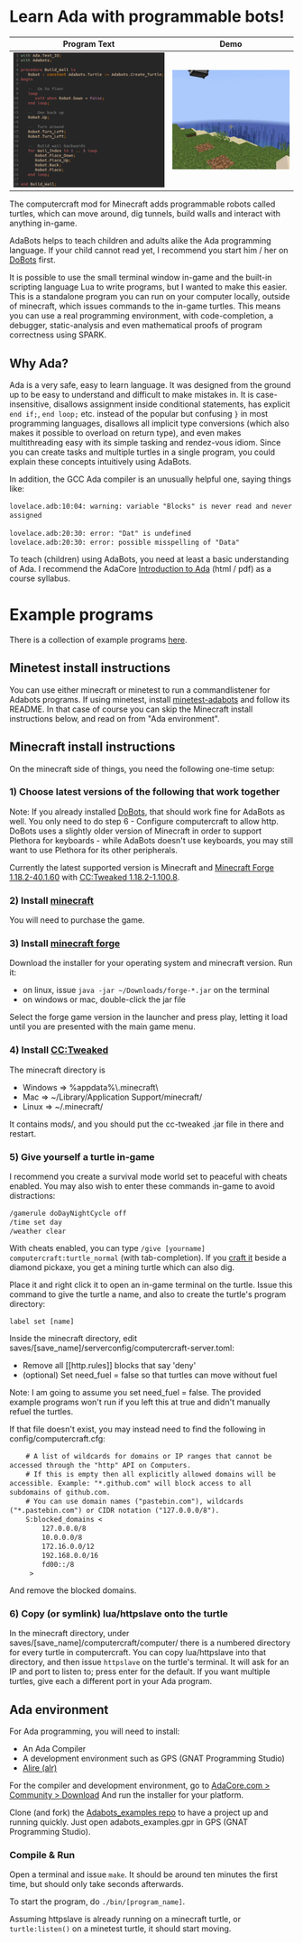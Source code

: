 # Learn Ada with programmable bots!

Program Text               |  Demo
:-------------------------:|:-------------------------:
![](demo/build_wall_program.png)  |  ![](demo/small_gif.gif)

The computercraft mod for Minecraft adds programmable robots called turtles,
which can move around, dig tunnels, build walls and interact with anything in-game.

AdaBots helps to teach children and adults alike the Ada programming language.
If your child cannot read yet, I recommend you start him / her on
[DoBots](http://github.com/TamaMcGlinn/DoBots) first.

It is possible to use the small terminal window in-game and the built-in scripting
language Lua to write programs, but I wanted to make this easier. This is a standalone
program you can run on your computer locally, outside of minecraft, which issues commands
to the in-game turtles. This means you can use a real programming environment, with
code-completion, a debugger, static-analysis and even mathematical proofs of program
correctness using SPARK.

## Why Ada?

Ada is a very safe, easy to learn language. It was designed from the ground up to be easy
to understand and difficult to make mistakes in. It is case-insensitive, disallows assignment
inside conditional statements, has explicit `end if;`, `end loop;` etc. instead of the popular
but confusing `}` in most programming languages, disallows all implicit type conversions
(which also makes it possible to overload on return type), and even makes multithreading easy with
its simple tasking and rendez-vous idiom. Since you can create tasks and multiple turtles in a single
program, you could explain these concepts intuitively using AdaBots.

In addition, the GCC Ada compiler is an unusually helpful one, saying things like:

```
lovelace.adb:10:04: warning: variable "Blocks" is never read and never assigned

lovelace.adb:20:30: error: "Dat" is undefined
lovelace.adb:20:30: error: possible misspelling of "Data"
```

To teach (children) using AdaBots, you need at least a basic understanding of Ada. I recommend
the AdaCore [Introduction to Ada](https://learn.adacore.com/courses/intro-to-ada/) (html / pdf)
as a course syllabus.

# Example programs

There is a collection of example programs [here](https://github.com/TamaMcGlinn/AdaBots_examples).


## Minetest install instructions

You can use either minecraft or minetest to run a commandlistener for Adabots programs.
If using minetest, install [minetest-adabots](https://github.com/TamaMcGlinn/minetest-adabots) and follow its README.
In that case of course you can skip the Minecraft install instructions below, and read on from "Ada environment".

## Minecraft install instructions

On the minecraft side of things, you need the following one-time setup:

### 1) Choose latest versions of the following that work together

Note: If you already installed [DoBots](http://github.com/TamaMcGlinn/DoBots), that should work fine for AdaBots as well. You only need to
do step 6 - Configure computercraft to allow http. DoBots uses a slightly older version of Minecraft in order to support Plethora for
keyboards - while AdaBots doesn't use keyboards, you may still want to use Plethora for its other peripherals.

Currently the latest supported version is Minecraft and
[Minecraft Forge 1.18.2-40.1.60](https://files.minecraftforge.net/net/minecraftforge/forge/index_1.18.2.html)
with [CC:Tweaked 1.18.2-1.100.8](https://www.curseforge.com/minecraft/mc-mods/cc-tweaked/files/3845705).

### 2) Install [minecraft](https://minecraft.net/)

You will need to purchase the game.

### 3) Install [minecraft forge](https://files.minecraftforge.net/net/minecraftforge/forge/)

Download the installer for your operating system and minecraft version. Run it:

- on linux, issue `java -jar ~/Downloads/forge-*.jar` on the terminal
- on windows or mac, double-click the jar file

Select the forge game version in the launcher and press play, letting it load until you
are presented with the main game menu.

### 4) Install [CC:Tweaked](https://www.curseforge.com/minecraft/mc-mods/cc-tweaked)

The minecraft directory is 

- Windows => %appdata%\\.minecraft\
- Mac     => ~/Library/Application Support/minecraft/
- Linux   => ~/.minecraft/

It contains mods/, and you should put the cc-tweaked .jar file in there and restart.

### 5) Give yourself a turtle in-game

I recommend you create a survival mode world set to peaceful with cheats enabled. 
You may also wish to enter these commands in-game to avoid distractions:

```
/gamerule doDayNightCycle off
/time set day
/weather clear
```

With cheats enabled, you can type `/give [yourname] computercraft:turtle_normal` (with tab-completion).
If you [craft it](https://www.minecraft-crafting.net/) beside a diamond pickaxe, you get a mining turtle which can also dig.

Place it and right click it to open an in-game terminal on the turtle. Issue this command to give
the turtle a name, and also to create the turtle's program directory:

```
label set [name]
```

Inside the minecraft directory, edit saves/[save_name]/serverconfig/computercraft-server.toml:

- Remove all [[http.rules]] blocks that say 'deny'
- (optional) Set need_fuel = false so that turtles can move without fuel

Note: I am going to assume you set need_fuel = false. The provided example programs won't run
if you left this at true and didn't manually refuel the turtles.

If that file doesn't exist, you may instead need to find the following in config/computercraft.cfg:

```
    # A list of wildcards for domains or IP ranges that cannot be accessed through the "http" API on Computers.
    # If this is empty then all explicitly allowed domains will be accessible. Example: "*.github.com" will block access to all subdomains of github.com.
    # You can use domain names ("pastebin.com"), wildcards ("*.pastebin.com") or CIDR notation ("127.0.0.0/8").
    S:blocked_domains <
        127.0.0.0/8
        10.0.0.0/8
        172.16.0.0/12
        192.168.0.0/16
        fd00::/8
     >
```

And remove the blocked domains.

### 6) Copy (or symlink) lua/httpslave onto the turtle

In the minecraft directory, under saves/[save_name]/computercraft/computer/ there is a numbered
directory for every turtle in computercraft. You can copy lua/httpslave into that directory,
and then issue `httpslave` on the turtle's terminal. It will ask for an IP and port to listen to;
press enter for the default. If you want multiple turtles, give each a different port in your
Ada program.

## Ada environment

For Ada programming, you will need to install:

- An Ada Compiler
- A development environment such as GPS (GNAT Programming Studio)
- [Alire (alr)](https://alire.ada.dev/)

For the compiler and development environment,
go to [AdaCore.com > Community > Download](https://www.adacore.com/download)
And run the installer for your platform.

Clone (and fork) the [Adabots_examples repo](https://github.com/TamaMcGlinn/adabots_examples) to have a project up and running quickly.
Just open adabots_examples.gpr in GPS (GNAT Programming Studio).

### Compile & Run

Open a terminal and issue `make`. It should be around ten minutes the first time, but should only take seconds afterwards.

To start the program, do `./bin/[program_name]`.

Assuming httpslave is already running on a minecraft turtle,
or `turtle:listen()` on a minetest turtle,
it should start moving.
